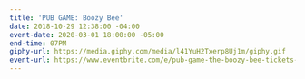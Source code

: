 ```yaml
---
title: 'PUB GAME: Boozy Bee'
date: 2018-10-29 12:38:00 -04:00
event-date: 2020-03-01 18:00:00 -05:00
end-time: 07PM
giphy-url: https://media.giphy.com/media/l41YuH2Txerp8Uj1m/giphy.gif
event-url: https://www.eventbrite.com/e/pub-game-the-boozy-bee-tickets-96806848891
---
```


